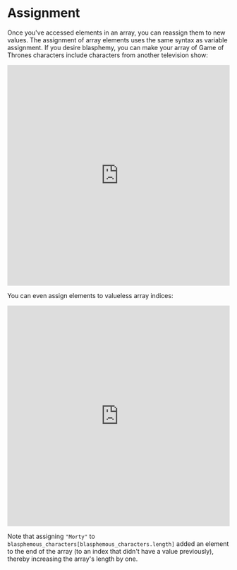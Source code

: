 # Assignment

Once you've accessed elements in an array, you can reassign them to new values.
The assignment of array elements uses the same syntax as variable assignment.
If you desire blasphemy, you can make your array of Game of Thrones characters
include characters from another television show:

<iframe frameborder="0" width="100%" height="500px" src="https://repl.it/GD3i/29?lite=true"></iframe>

You can even assign elements to valueless array indices:

<iframe frameborder="0" width="100%" height="500px" src="https://repl.it/GD3i/71?lite=true"></iframe>

Note that assigning `"Morty"` to
`blasphemous_characters[blasphemous_characters.length]` added an element to the
end of the array (to an index that didn't have a value previously), thereby
increasing the array's length by one.
